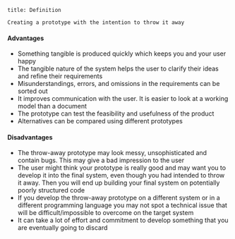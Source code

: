 ```ad-tldr
title: Definition

Creating a prototype with the intention to throw it away
```

#### Advantages
- Something tangible is produced quickly which keeps you and your user happy
- The tangible nature of the system helps the user to clarify their ideas and refine their requirements
- Misunderstandings, errors, and omissions in the requirements can be sorted out
- It improves communication with the user. It is easier to look at a working model than a document
- The prototype can test the feasibility and usefulness of the product
- Alternatives can be compared using different prototypes

#### Disadvantages
- The throw-away prototype may look messy, unsophisticated and contain bugs. This may give a bad impression to the user
- The user might think your prototype is really good and may want you to develop it into the final system, even though you had intended to throw it away. Then you will end up building your final system on potentially poorly structured code
- If you develop the throw-away prototype on a different system or in a different programming language you may not spot a technical issue that will be difficult/impossible to overcome on the target system
- It can take a lot of effort and commitment to develop something that you are eventually going to discard

